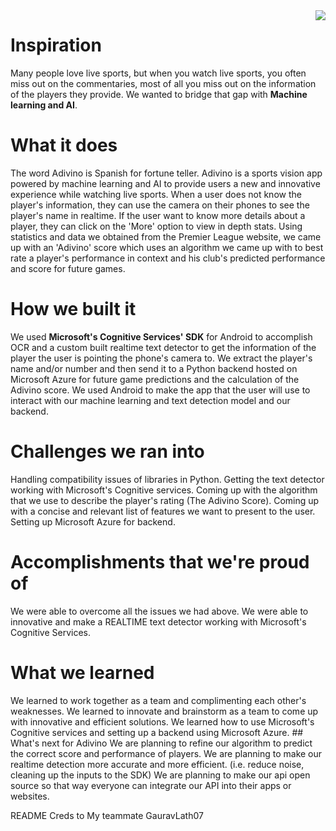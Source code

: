 <img align="right" src="https://github.com/gauravlath07/adivino-backend/blob/master/preview.gif">

# Inspiration
Many people love live sports, but when you watch live sports, you often miss out on the commentaries, most of all you miss out on the information of the players they provide. We wanted to bridge that gap with <b>Machine learning and AI</b>.

# What it does
The word Adivino is Spanish for fortune teller. Adivino is a sports vision app powered by machine learning and AI to provide users a new and innovative experience while watching live sports. When a user does not know the player's information, they can use the camera on their phones to see the player's name in realtime. If the user want to know more details about a player, they can click on the 'More' option to view in depth stats. Using statistics and data we obtained from the Premier League website, we came up with an 'Adivino' score which uses an algorithm we came up with to best rate a player's performance in context and his club's predicted performance and score for future games.

# How we built it
We used <b>Microsoft's Cognitive Services' SDK</b> for Android to accomplish OCR and a custom built realtime text detector to get the information of the player the user is pointing the phone's camera to. We extract the player's name and/or number and then send it to a Python backend hosted on Microsoft Azure for future game predictions and the calculation of the Adivino score. We used Android to make the app that the user will use to interact with our machine learning and text detection model and our backend.

# Challenges we ran into
Handling compatibility issues of libraries in Python.
Getting the text detector working with Microsoft's Cognitive services.
Coming up with the algorithm that we use to describe the player's rating (The Adivino Score).
Coming up with a concise and relevant list of features we want to present to the user.
Setting up Microsoft Azure for backend.
# Accomplishments that we're proud of
We were able to overcome all the issues we had above.
We were able to innovative and make a REALTIME text detector working with Microsoft's Cognitive Services.
# What we learned
We learned to work together as a team and complimenting each other's weaknesses.
We learned to innovate and brainstorm as a team to come up with innovative and efficient solutions.
We learned how to use Microsoft's Cognitive services and setting up a backend using Microsoft Azure. ## What's next for Adivino
We are planning to refine our algorithm to predict the correct score and performance of players.
We are planning to make our realtime detection more accurate and more efficient. (i.e. reduce noise, cleaning up the inputs to the SDK)
We are planning to make our api open source so that way everyone can integrate our API into their apps or websites.



README Creds to My teammate GauravLath07
